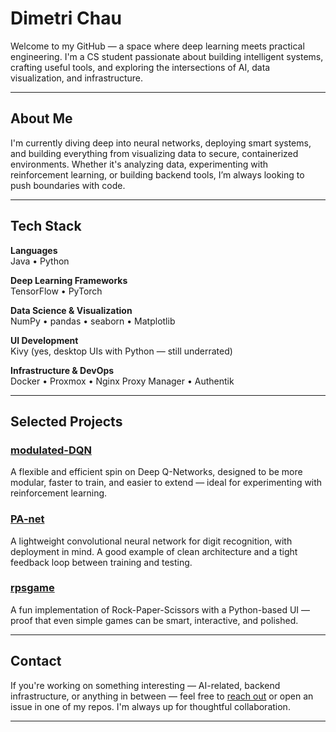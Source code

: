 # Dimetri Chau

Welcome to my GitHub — a space where deep learning meets practical engineering. I'm a CS student passionate about building intelligent systems, crafting useful tools, and exploring the intersections of AI, data visualization, and infrastructure.

---

## About Me

I'm currently diving deep into neural networks, deploying smart systems, and building everything from visualizing data to secure, containerized environments. Whether it's analyzing data, experimenting with reinforcement learning, or building backend tools, I’m always looking to push boundaries with code.

---

## Tech Stack

**Languages**  
Java • Python

**Deep Learning Frameworks**  
TensorFlow • PyTorch

**Data Science & Visualization**  
NumPy • pandas • seaborn • Matplotlib

**UI Development**  
Kivy (yes, desktop UIs with Python — still underrated)

**Infrastructure & DevOps**  
Docker • Proxmox • Nginx Proxy Manager • Authentik

---

## Selected Projects

### [modulated-DQN](https://github.com/Deonixlive/modulated-DQN)
A flexible and efficient spin on Deep Q-Networks, designed to be more modular, faster to train, and easier to extend — ideal for experimenting with reinforcement learning.

### [PA-net](https://github.com/Deonixlive/PA-net)
A lightweight convolutional neural network for digit recognition, with deployment in mind. A good example of clean architecture and a tight feedback loop between training and testing.

### [rpsgame](https://github.com/Deonixlive/rpsgame)
A fun implementation of Rock-Paper-Scissors with a Python-based UI — proof that even simple games can be smart, interactive, and polished.

---

## Contact

If you're working on something interesting — AI-related, backend infrastructure, or anything in between — feel free to [reach out](mailto:your-email@example.com) or open an issue in one of my repos. I'm always up for thoughtful collaboration.

---

<!-- Optional GitHub stats card -->
<!-- ![GitHub Stats](https://github-readme-stats.vercel.app/api?username=Deonixlive&show_icons=true&theme=default) -->
